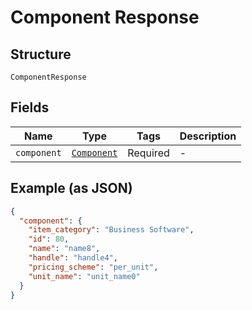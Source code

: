 
# Component Response

## Structure

`ComponentResponse`

## Fields

| Name | Type | Tags | Description |
|  --- | --- | --- | --- |
| `component` | [`Component`](../../doc/models/component.md) | Required | - |

## Example (as JSON)

```json
{
  "component": {
    "item_category": "Business Software",
    "id": 80,
    "name": "name8",
    "handle": "handle4",
    "pricing_scheme": "per_unit",
    "unit_name": "unit_name0"
  }
}
```

